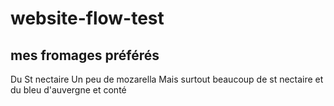 # website-flow-test

## mes fromages préférés

Du St nectaire
Un peu de mozarella
Mais surtout beaucoup de st nectaire
et du bleu d'auvergne
et conté

